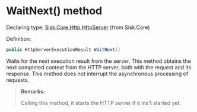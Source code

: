 <!--

Copyrights 2023 Sisk Framework - CypherPotato
Published under MIT license

!!! DO NOT EDIT THIS FILE !!!
This file was generated by a tool in the Sisk package. To edit the information in this documentation,
edit the XML documentation present in the Sisk source code.

-->


# WaitNext() method

Declaring type: [Sisk.Core.Http.HttpServer](/spec/Sisk.Core.Http.HttpServer.md) (from Sisk.Core)


Definition:

```cs
public HttpServerExecutionResult WaitNext()
```

Waits for the next execution result from the server. This method obtains the next completed context from the HTTP server, both with the request and its response. This method does not interrupt the asynchronous processing of requests.

> **Remarks:**
>
> Calling this method, it starts the HTTP server if it ins't started yet.
